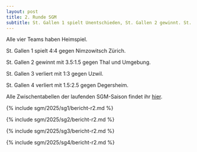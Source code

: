 ```yaml
---
layout: post
title: 2. Runde SGM
subtitle: St. Gallen 1 spielt Unentschieden, St. Gallen 2 gewinnt. St. Gallen 3 und 4 verlieren.
---
```


Alle vier Teams haben Heimspiel.

St. Gallen 1 spielt 4:4 gegen Nimzowitsch Zürich.

St. Gallen 2 gewinnt mit 3.5:1.5 gegen Thal und Umgebung.

St. Gallen 3 verliert mit 1:3 gegen Uzwil.

St. Gallen 4 verliert mit 1.5:2.5 gegen Degersheim.

Alle Zwischentabellen der laufenden SGM-Saison findet ihr [hier](/sgm/2025/sg1).

{% include sgm/2025/sg1/bericht-r2.md %}

{% include sgm/2025/sg2/bericht-r2.md %}

{% include sgm/2025/sg3/bericht-r2.md %}

{% include sgm/2025/sg4/bericht-r2.md %}

<style>
table th, table td:nth-of-type(4) {
    white-space: nowrap;
}
</style>
